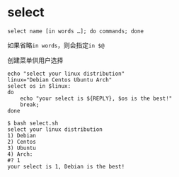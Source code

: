 # select

`select name [in words …]; do commands; done`

如果省略`in words`，则会指定`in $@`

创建菜单供用户选择

```shell
echo "select your linux distribution"
linux="Debian Centos Ubuntu Arch"
select os in $linux:
do 
    echo "your select is ${REPLY}, $os is the best!"
    break;
done
```

```shell
$ bash select.sh
select your linux distribution
1) Debian
2) Centos
3) Ubuntu
4) Arch:
#? 1
your select is 1, Debian is the best!
```
